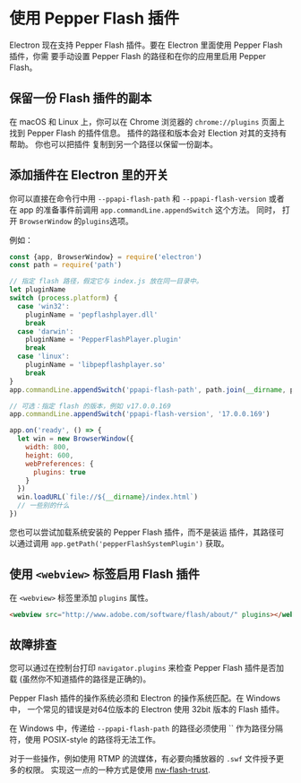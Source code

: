 # 使用 Pepper Flash 插件

Electron 现在支持 Pepper Flash 插件。要在 Electron 里面使用 Pepper Flash 插件，你需 要手动设置 Pepper Flash 的路径和在你的应用里启用 Pepper Flash。

## 保留一份 Flash 插件的副本

在 macOS 和 Linux 上，你可以在 Chrome 浏览器的 `chrome://plugins` 页面上找到 Pepper Flash 的插件信息。 插件的路径和版本会对 Election 对其的支持有帮助。 你也可以把插件 复制到另一个路径以保留一份副本。

## 添加插件在 Electron 里的开关

你可以直接在命令行中用 `--ppapi-flash-path` 和 `--ppapi-flash-version` 或者 在 app 的准备事件前调用 `app.commandLine.appendSwitch` 这个方法。 同时， 打开 `BrowserWindow` 的`plugins`选项。

例如：

```javascript
const {app, BrowserWindow} = require('electron')
const path = require('path')

// 指定 flash 路径，假定它与 index.js 放在同一目录中。
let pluginName
switch (process.platform) {
  case 'win32':
    pluginName = 'pepflashplayer.dll'
    break
  case 'darwin':
    pluginName = 'PepperFlashPlayer.plugin'
    break
  case 'linux':
    pluginName = 'libpepflashplayer.so'
    break
}
app.commandLine.appendSwitch('ppapi-flash-path', path.join(__dirname, pluginName))

// 可选：指定 flash 的版本，例如 v17.0.0.169
app.commandLine.appendSwitch('ppapi-flash-version', '17.0.0.169')

app.on('ready', () => {
  let win = new BrowserWindow({
    width: 800,
    height: 600,
    webPreferences: {
      plugins: true
    }
  })
  win.loadURL(`file://${__dirname}/index.html`)
  // 一些别的什么
})
```

您也可以尝试加载系统安装的 Pepper Flash 插件，而不是装运 插件，其路径可以通过调用 `app.getPath('pepperFlashSystemPlugin')` 获取。

## 使用 `<webview>` 标签启用 Flash 插件

在 `<webview>` 标签里添加 `plugins` 属性。

```html
<webview src="http://www.adobe.com/software/flash/about/" plugins></webview>
```

## 故障排查

您可以通过在控制台打印 `navigator.plugins` 来检查 Pepper Flash 插件是否加载 (虽然你不知道插件的路径是正确的)。

Pepper Flash 插件的操作系统必须和 Electron 的操作系统匹配。在 Windows 中， 一个常见的错误是对64位版本的 Electron 使用 32bit 版本的 Flash 插件。

在 Windows 中，传递给 `--ppapi-flash-path` 的路径必须使用 `` 作为路径分隔符，使用 POSIX-style 的路径将无法工作。

对于一些操作，例如使用 RTMP 的流媒体，有必要向播放器的 `.swf` 文件授予更多的权限。 实现这一点的一种方式是使用 [nw-flash-trust](https://github.com/szwacz/nw-flash-trust).